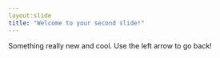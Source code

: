 ```yaml
---
layout:slide
title: "Welcome to your second slide!"
---
```

Something really new and cool.
Use the left arrow to go back!

